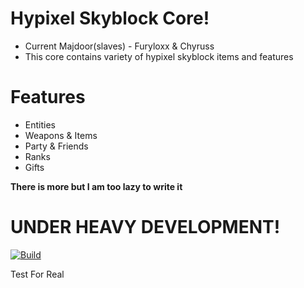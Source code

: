 # Hypixel Skyblock Core!
- Current Majdoor(slaves) - Furyloxx & Chyruss
- This core contains variety of hypixel skyblock items and features
# Features 
- Entities 
- Weapons & Items
- Party & Friends
- Ranks
- Gifts

**There is more but I am too lazy to write it**
# UNDER HEAVY DEVELOPMENT!

[![Build](https://github.com/dumbo-the-developer/GodSpunkySkyblockCore/actions/workflows/maven.yml/badge.svg)](https://github.com/dumbo-the-developer/GodSpunkySkyblockCore/actions/workflows/maven.yml)

Test For Real